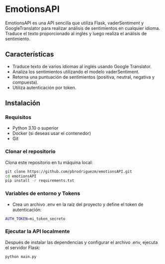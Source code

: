 # EmotionsAPI

EmotionsAPI es una API sencilla que utiliza Flask, vaderSentiment y GoogleTranslator para realizar análisis de sentimientos en cualquier idioma. Traduce el texto proporcionado al inglés y luego realiza el análisis de sentimiento.

## Características

- Traduce texto de varios idiomas al inglés usando Google Translator.
- Analiza los sentimientos utilizando el modelo vaderSentiment.
- Retorna una puntuación de sentimientos (positiva, neutral, negativa y compuesta).
- Utiliza autenticación por token.

## Instalación

### Requisitos

- Python 3.10 o superior
- Docker (si deseas usar el contenedor)
- Git

### Clonar el repositorio

Clona este repositorio en tu máquina local:

```bash
git clone https://github.com/pbrodriguezm/emotionsAPI.git
cd emotionsAPI
pip install -r requirements.txt
```

### Variables de entorno y Tokens
- Crea un archivo .env en la raíz del proyecto y define el token de autenticación:

```bash
AUTH_TOKEN=mi_token_secreto
```

### Ejecutar la API localmente
Después de instalar las dependencias y configurar el archivo .env, ejecuta el servidor Flask:

```bash
python main.py
```